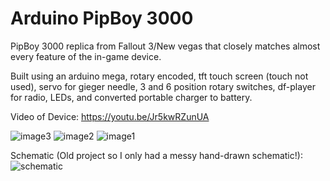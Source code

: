 # Arduino PipBoy 3000
 PipBoy 3000 replica from Fallout 3/New vegas that closely matches almost every feature of the in-game device.

Built using an arduino mega, rotary encoded, tft touch screen (touch not used), servo for gieger needle, 3 and 6 position rotary switches, df-player for radio, LEDs, and converted portable charger to battery.  

Video of Device: https://youtu.be/Jr5kwRZunUA

![image3](https://github.com/user-attachments/assets/d7932ee5-c806-4d42-b6fb-c32e38304e1b)
![image2](https://github.com/user-attachments/assets/ae3c03ff-77ca-44aa-ba8d-a37c13c5d8b5)
![image1](https://github.com/user-attachments/assets/fac15986-37f5-416a-a2c5-6774e761715b)

Schematic (Old project so I only had a messy hand-drawn schematic!): 
![schematic](https://github.com/user-attachments/assets/7f3c7d3f-178b-48e8-8943-14df7f68e316)
